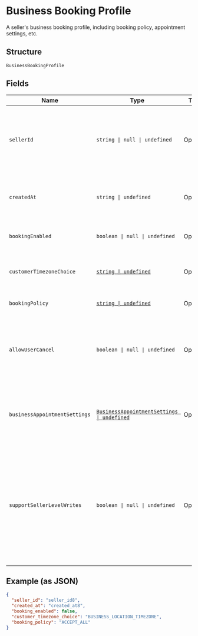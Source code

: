 
# Business Booking Profile

A seller's business booking profile, including booking policy, appointment settings, etc.

## Structure

`BusinessBookingProfile`

## Fields

| Name | Type | Tags | Description |
|  --- | --- | --- | --- |
| `sellerId` | `string \| null \| undefined` | Optional | The ID of the seller, obtainable using the Merchants API.<br>**Constraints**: *Maximum Length*: `32` |
| `createdAt` | `string \| undefined` | Optional | The RFC 3339 timestamp specifying the booking's creation time. |
| `bookingEnabled` | `boolean \| null \| undefined` | Optional | Indicates whether the seller is open for booking. |
| `customerTimezoneChoice` | [`string \| undefined`](../../doc/models/business-booking-profile-customer-timezone-choice.md) | Optional | Choices of customer-facing time zone used for bookings. |
| `bookingPolicy` | [`string \| undefined`](../../doc/models/business-booking-profile-booking-policy.md) | Optional | Policies for accepting bookings. |
| `allowUserCancel` | `boolean \| null \| undefined` | Optional | Indicates whether customers can cancel or reschedule their own bookings (`true`) or not (`false`). |
| `businessAppointmentSettings` | [`BusinessAppointmentSettings \| undefined`](../../doc/models/business-appointment-settings.md) | Optional | The service appointment settings, including where and how the service is provided. |
| `supportSellerLevelWrites` | `boolean \| null \| undefined` | Optional | Indicates whether the seller's subscription to Square Appointments supports creating, updating or canceling an appointment through the API (`true`) or not (`false`) using seller permission. |

## Example (as JSON)

```json
{
  "seller_id": "seller_id8",
  "created_at": "created_at8",
  "booking_enabled": false,
  "customer_timezone_choice": "BUSINESS_LOCATION_TIMEZONE",
  "booking_policy": "ACCEPT_ALL"
}
```

